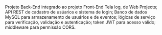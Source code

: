 Projeto Back-End integrado ao projeto Front-End Tela log, de Web Projects; API REST de cadastro de usúarios e sistema de login; Banco de dados MySQL para armazenamento de usuários e de eventos; lógicas de serviço para verificação, validação e autenticação; token JWT para acesso válido; middleware para permissão CORS.